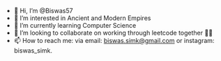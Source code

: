 - 👋 Hi, I’m @Biswas57
- 👀 I’m interested in Ancient and Modern Empires
- 🌱 I’m currently learning Computer Science
- 💞️ I’m looking to collaborate on working through leetcode together 💞️💞️
- 📫 How to reach me: via email: biswas.simk@gmail.com or instagram: biswas_simk.

<!---
Biswas57/Biswas57 is a ✨ special ✨ repository because its `README.md` (this file) appears on your GitHub profile.
You can click the Preview link to take a look at your changes.
--->
